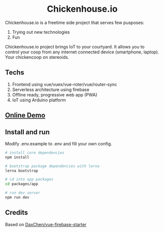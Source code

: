 <h1 align="center">Chickenhouse.io</h1>

Chickenhouse.io is a freetime side project that serves few pusposes:
1. Trying out new technologies
2. Fun 

Chickenhouse.io project brings IoT to your courtyard. It allows you to control your coop 
from any internet connected device (smartphone, laptop). Your chickencoop on stereoids.

## Techs
1. Frontend using vue/vuex/vue-roter/vue/router-sync
2. Serverless architecture using firebase
3. Offline ready, progressive web app (PWA)
4. IoT using Arduino platform

## [Online Demo](https://chickenhouse-fa834.firebaseapp.com/)

## Install and run

Modify .env.example to .env and fill your own config. 

``` bash
# install core dependencies
npm install

# bootstrap package dependencies with lerna
lerna bootstrap

# cd into app packages 
cd packages/app

# run dev server
npm run dev 
```
## Credits
Based on [DaxChen/vue-firebase-starter](https://github.com/DaxChen/vue-firebase-starter)
